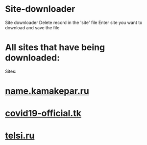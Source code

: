 # Site-downloader
Site downloader
Delete record in the 'site' file
Enter site you want to download and save the file

# All sites that have being downloaded:
Sites:
# [name.kamakepar.ru](https://kamakepar2029.github.io/Site-downloader/name.kamakepar.ru/)
# [covid19-official.tk](https://kamakepar2029.github.io/Site-downloader/covid19-official.tk/)
# [telsi.ru](https://kamakepar2029.github.io/Site-downloader/telsi.ru/)
